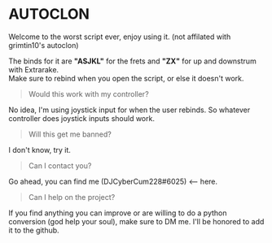 # AUTOCLON
Welcome to the worst script ever, enjoy using it. (not affilated with grimtin10's autoclon)

The binds for it are **"ASJKL"** for the frets and **"ZX"** for up and downstrum with Extrarake.  
Make sure to rebind when you open the script, or else it doesn't work.  
> Would this work with my controller?  

No idea, I'm using joystick input for when the user rebinds. So whatever controller does joystick inputs should work.  
> Will this get me banned?  

I don't know, try it.  

> Can I contact you?  

Go ahead, you can find me (DJCyberCum228#6025) <-- here.

> Can I help on the project?  

If you find anything you can improve or are willing to do a python conversion (god help your soul), make sure to DM me. I'll be honored to add it to the github.
